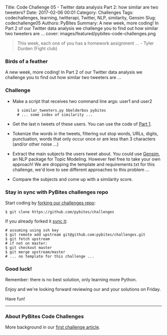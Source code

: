 Title: Code Challenge 05 - Twitter data analysis Part 2: how similar are two tweeters?
Date: 2017-02-06 00:01
Category: Challenges
Tags: codechallenges, learning, twitterapi, Twitter, NLP, similarity, Gensim
Slug: codechallenge05
Authors: PyBites
Summary: A new week, more coding! In Part 2 of our Twitter data analysis we challenge you to find out how similar two tweeters are ...
cover: images/featured/pybites-code-challenges.png

> This week, each one of you has a homework assignment ... - Tyler Durden (Fight club)

### Birds of a feather 

A new week, more coding! In Part 2 of our Twitter data analysis we challenge you to find out how similar two tweeters are ...

### Challenge

* Make a script that receives two command line args: user1 and user2

		$ similar_tweeters.py bbelderbos pybites
		# ... some index of similarity ...

* Get the last n tweets of these users. You can use the code of [Part 1](https://github.com/pybites/challenges/blob/solutions/04/usertweets.py).

* Tokenize the words in the tweets, filtering out stop words, URLs, digits, punctuation, words that only occur once or are less than 3 characters (and/or other noise ...)

* Extract the main subjects the users tweet about. You could use [Gensim](https://radimrehurek.com/gensim/), an NLP package for Topic Modeling. However feel free to take your own approach! We are dropping the template and requirements.txt for this challenge, we'd love to see different approaches to this problem ...

* Compare the subjects and come up with a similarity score.

### Stay in sync with PyBites challenges repo

Start coding by [forking our challenges repo](https://github.com/pybites/challenges):

    $ git clone https://github.com/pybites/challenges

If you already forked it [sync it](https://help.github.com/articles/syncing-a-fork/):

    # assuming using ssh key
    $ git remote add upstream git@github.com:pybites/challenges.git 
    $ git fetch upstream
    # if not on master: 
    $ git checkout master 
    $ git merge upstream/master
	# ... no template for this challenge ...

### Good luck!

Remember: there is no best solution, only learning more Python.

Enjoy and we're looking forward reviewing our and your solutions on Friday.

Have fun!

---

### About PyBites Code Challenges

More background in our [first challenge article](http://pybit.es/codechallenge01.html).
